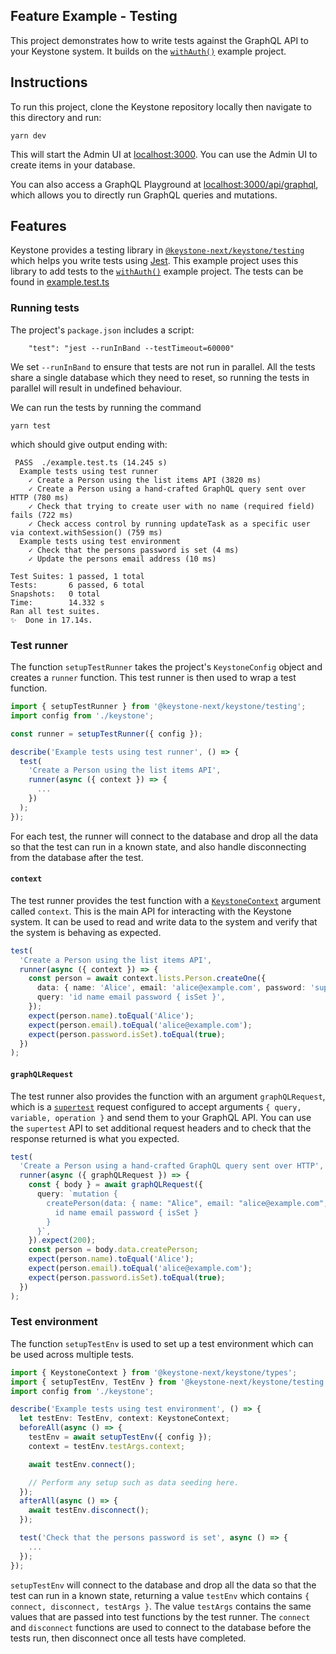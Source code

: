 ## Feature Example - Testing

This project demonstrates how to write tests against the GraphQL API to your Keystone system.
It builds on the [`withAuth()`](../with-auth) example project.

## Instructions

To run this project, clone the Keystone repository locally then navigate to this directory and run:

```shell
yarn dev
```

This will start the Admin UI at [localhost:3000](http://localhost:3000).
You can use the Admin UI to create items in your database.

You can also access a GraphQL Playground at [localhost:3000/api/graphql](http://localhost:3000/api/graphql), which allows you to directly run GraphQL queries and mutations.

## Features

Keystone provides a testing library in [`@keystone-next/keystone/testing`](https://keystonejs.com/guides/testing) which helps you write tests using [Jest](https://jestjs.io/).
This example project uses this library to add tests to the [`withAuth()`](../with-auth) example project. The tests can be found in [example.test.ts](./example.test.ts)

### Running tests

The project's `package.json` includes a script:

```
    "test": "jest --runInBand --testTimeout=60000"
```

We set `--runInBand` to ensure that tests are not run in parallel. All the tests share a single database which they need to reset, so running the tests in parallel will result in undefined behaviour.

We can run the tests by running the command

```shell
yarn test
```

which should give output ending with:

```
 PASS  ./example.test.ts (14.245 s)
  Example tests using test runner
    ✓ Create a Person using the list items API (3820 ms)
    ✓ Create a Person using a hand-crafted GraphQL query sent over HTTP (780 ms)
    ✓ Check that trying to create user with no name (required field) fails (722 ms)
    ✓ Check access control by running updateTask as a specific user via context.withSession() (759 ms)
  Example tests using test environment
    ✓ Check that the persons password is set (4 ms)
    ✓ Update the persons email address (10 ms)

Test Suites: 1 passed, 1 total
Tests:       6 passed, 6 total
Snapshots:   0 total
Time:        14.332 s
Ran all test suites.
✨  Done in 17.14s.
```

### Test runner

The function `setupTestRunner` takes the project's `KeystoneConfig` object and creates a `runner` function. This test runner is then used to wrap a test function.

```typescript
import { setupTestRunner } from '@keystone-next/keystone/testing';
import config from './keystone';

const runner = setupTestRunner({ config });

describe('Example tests using test runner', () => {
  test(
    'Create a Person using the list items API',
    runner(async ({ context }) => {
      ...
    })
  );
});
```

For each test, the runner will connect to the database and drop all the data so that the test can run in a known state, and also handle disconnecting from the database after the test.

#### `context`

The test runner provides the test function with a [`KeystoneContext`](https://keystonejs.com/docs/apis/context) argument called `context`. This is the main API for interacting with the Keystone system. It can be used to read and write data to the system and verify that the system is behaving as expected.

```typescript
test(
  'Create a Person using the list items API',
  runner(async ({ context }) => {
    const person = await context.lists.Person.createOne({
      data: { name: 'Alice', email: 'alice@example.com', password: 'super-secret' },
      query: 'id name email password { isSet }',
    });
    expect(person.name).toEqual('Alice');
    expect(person.email).toEqual('alice@example.com');
    expect(person.password.isSet).toEqual(true);
  })
);
```

#### `graphQLRequest`

The test runner also provides the function with an argument `graphQLRequest`, which is a [`supertest`](https://github.com/visionmedia/supertest) request configured to accept arguments `{ query, variable, operation }` and send them to your GraphQL API. You can use the `supertest` API to set additional request headers and to check that the response returned is what you expected.

```typescript
test(
  'Create a Person using a hand-crafted GraphQL query sent over HTTP',
  runner(async ({ graphQLRequest }) => {
    const { body } = await graphQLRequest({
      query: `mutation {
        createPerson(data: { name: "Alice", email: "alice@example.com", password: "super-secret" }) {
          id name email password { isSet }
        }
      }`,
    }).expect(200);
    const person = body.data.createPerson;
    expect(person.name).toEqual('Alice');
    expect(person.email).toEqual('alice@example.com');
    expect(person.password.isSet).toEqual(true);
  })
);
```

### Test environment

The function `setupTestEnv` is used to set up a test environment which can be used across multiple tests.

```typescript
import { KeystoneContext } from '@keystone-next/keystone/types';
import { setupTestEnv, TestEnv } from '@keystone-next/keystone/testing';
import config from './keystone';

describe('Example tests using test environment', () => {
  let testEnv: TestEnv, context: KeystoneContext;
  beforeAll(async () => {
    testEnv = await setupTestEnv({ config });
    context = testEnv.testArgs.context;

    await testEnv.connect();

    // Perform any setup such as data seeding here.
  });
  afterAll(async () => {
    await testEnv.disconnect();
  });

  test('Check that the persons password is set', async () => {
    ...
  });
});
```

`setupTestEnv` will connect to the database and drop all the data so that the test can run in a known state, returning a value `testEnv` which contains `{ connect, disconnect, testArgs }`.
The value `testArgs` contains the same values that are passed into test functions by the test runner.
The `connect` and `disconnect` functions are used to connect to the database before the tests run, then disconnect once all tests have completed.
